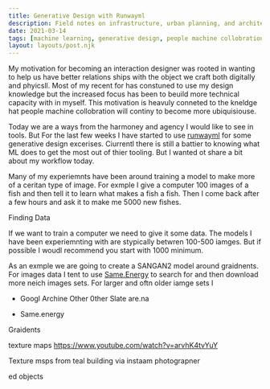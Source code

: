 ```yaml
---
title: Generative Design with Runwayml
description: Field notes on infrastructure, urban planning, and architecture details from the streets of Taiwan.
date: 2021-03-14
tags: [machine learning, generative design, people machine collobration]
layout: layouts/post.njk
---
```


My motivation for becoming an interaction designer was rooted in wanting to help us have better relations ships with the object we craft both digitally and phyicsll. Most of my recent for has constuned to use my design knowledge but the increased focus has been to beuild more technical capacity with in myself. This motivation is heavuly conneted to the kneldge hat people machine collobration will continy to become more ubiquisiouse.

Today we are a ways from the harmoney and agency I would like to see in tools. But For the last few weeks I have started to use [runwayml]() for some generative design excerises. Ciurrentl there is still a battier to knowing what ML does to get the most out of thier tooling. But I wanted ot share a bit about my workflow today.

Many of my experiemnts have been around training a model to make more of a ceritan type of image. For exmple I give a computer 100 images of a fish and then tell it to learn what makes a fish a fish. Then I come back after a few hours and ask it to make me 5000 new fishes.

Finding Data

If we want to train a computer we need to give it some data. The models I have been experiemnting with are stypically betwren 100-500 iamges. But if possible I woudl recommend you start with 1000 minimum.

As an exmple we are going to create a SANGAN2 model around graidnents.
![]()
For images data I tent to use [Same.Energy]() to search for and then download more neich images sets. For larger and oftn older iamge sets I

- Googl
  Archine
  Other
  0ther
  Slate
  are.na

- Same.energy

Graidents

texture maps
https://www.youtube.com/watch?v=arvhK4tvYuY

Texture msps from teal building via instaam photograpner

ed objects
